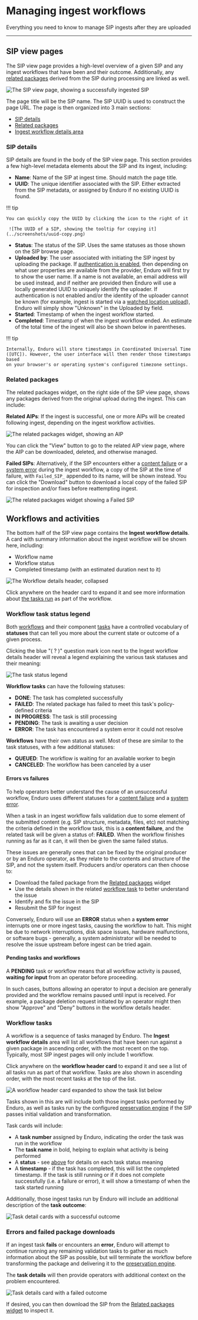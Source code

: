 # Managing ingest workflows

Everything you need to know to manage SIP ingests after they are uploaded

-----

## SIP view pages

The SIP view page provides a high-level overview of a given SIP and any ingest
workflows that have been and their outcome. Additionally, any
[related packages](#related-packages) derived from the SIP during processing are
linked as well.

![The SIP view page, showing a successfully ingested SIP](../screenshots/sip-details-ingested.png)

The page title will be the SIP name. The SIP UUID is used to construct the page
URL. The page is then organized into 3 main sections:

* [SIP details](#sip-details)
* [Related packages](#related-packages)
* [Ingest workflow details area](#workflows-and-activities)

### SIP details

SIP details are found in the body of the SIP view page. This section provides a
few high-level metadata elements about the SIP and its ingest, including:

* **Name**: Name of the SIP at ingest time. Should match the page title.
* **UUID**: The unique identifier associated with the SIP. Either extracted from
  the SIP metadata, or assigned by Enduro if no existing UUID is found.

!!! tip

    You can quickly copy the UUID by clicking the icon to the right of it

     ![The UUID of a SIP, showing the tooltip for copying it](../screenshots/uuid-copy.png)


* **Status**: The status of the SIP. Uses the same statuses as those shown on
  the SIP browse page.
* **Uploaded by**: The user associated with initiating the SIP ingest by
  uploading the package. If [authentication is enabled][iac], then depending on
  what user properties are available from the provider, Enduro will first try to
  show the user name. If a name is not available, an email address will be used
  instead, and if neither are provided then Enduro will use a locally generated
  UUID to uniquely identify the uploader. If authentication is not enabled
  and/or the identity of the uploader cannot be known (for example, ingest is
  started via a [watched location upload][watched-location]), Enduro will simply
  show "Unknown" in the  Uploaded by field.
* **Started**: Timestamp of when the ingest workflow started.
* **Completed**: Timestamp of when the ingest workflow ended. An estimate of the
  total time of the ingest will also be shown below in parentheses.

!!! tip

    Internally, Enduro will store timestamps in Coordinated Universal Time
    ([UTC]). However, the user interface will then render those timestamps based
    on your browser's or operating system's configured timezone settings.

### Related packages

The related packages widget, on the right side of the SIP view page, shows any
packages derived from the original upload during the ingest. This can include:

**Related AIPs**: If the ingest is successful, one or more AIPs will be created
following ingest, depending on the ingest workflow activities.

![The related packages widget, showing an AIP](../screenshots/related-pkg-aip.png)

You can click the "View" button to go to the related AIP view page, where the
AIP can be downloaded, deleted, and otherwise managed.

**Failed SIPs**: Alternatively, if the SIP encounters either a [content failure]
or a [system error] during the ingest workflow, a copy of the SIP at the time of
failure, with `Failed_SIP_` appended to its name, will be shown instead. You can
click the "Download" button to download a local copy of the failed SIP for
inspection and/or fixes before reattempting ingest.

![The related packages widget showing a Failed SIP](../screenshots/related-pkg-failed.png)

## Workflows and activities

The bottom half of the SIP view page contains the **Ingest workflow details**. A
card with summary information about the ingest workflow will be shown here,
including:

* Workflow name
* Workflow status
* Completed timestamp (with an estimated duration next to it)

![The Workflow details header, collapsed](../screenshots/workflow-details-collapsed.png)

Click anywhere on the header card to expand it and see more information about
[the tasks run](#workflow-tasks) as part of the workflow.

### Workflow task status legend

Both [workflows][workflow] and their component [tasks][task] have a controlled
vocabulary of **statuses** that can tell you more about the current state or
outcome of a given process.

Clicking the blue "( ? )" question mark icon next to the Ingest workflow details
header will reveal a legend explaining the various task statuses and their
meaning:

![The task status legend](../screenshots/task-status-legend.png)

**Workflow tasks** can have the following statuses:

* **DONE**: The task has completed successfully
* **FAILED**: The related package has failed to meet this task's policy-defined
  criteria
* **IN PROGRESS**: The task is still processing
* **PENDING**: The task is awaiting a user decision
* **ERROR**: The task has encountered a system error it could not resolve

**Workflows** have their own status as well. Most of these are similar to the
task statuses, with a few additional statuses:

* **QUEUED**: The workflow is waiting for an available worker to begin
* **CANCELED**: The workflow has been canceled by a user

#### Errors vs failures

To help operators better understand the cause of an unsuccessful workflow,
Enduro uses different statuses for  a [content failure] and a [system error].

When a task in an ingest workflow fails validation due to some element of the
submitted content (e.g. SIP structure, metadata, files, etc) not matching the
criteria defined in the workflow task, this is a **content failure**, and the
related task will be given a status of: **FAILED**. When the workflow finishes
running as far as it can, it will then be given the same failed status.

These issues are generally ones that can be fixed by the original producer or by
an Enduro operator, as they relate to the contents and structure of the SIP, and
not the system itself. Producers and/or operators can then choose to:

* Download the failed package from the [Related packages](#related-packages)
  widget
* Use the details shown in the related
  [workflow task](#workflow-tasks) to better understand the issue
* Identify and fix the issue in the SIP
* Resubmit the SIP for ingest

Conversely, Enduro will use an **ERROR** status when a **system error**
interrupts one or more ingest tasks, causing the workflow to halt. This might be
due to network interruptions, disk space issues, hardware malfunctions, or
software bugs - generally, a system administrator will be needed to resolve the
issue upstream before ingest can be tried again.

#### Pending tasks and workflows

A **PENDING** task or workflow means that all workflow activity is paused,
**waiting for input** from an operator before proceeding.

In such cases, buttons allowing an operator to input a decision are generally
provided and the workflow remains paused until input is received. For example, a
package deletion request initiated by an operator might then show "Approve" and
"Deny" buttons in the workflow details header.

### Workflow tasks

A workflow is a sequence of tasks managed by Enduro. The **Ingest workflow
details** area will list all workflows that have been run against a given
package in ascending order, with the most recent on the top. Typically, most SIP
ingest pages will only include 1 workflow.

Click anywhere on the **workflow header card** to expand it and see a list of
all tasks run as part of that workflow. Tasks are also shown in ascending order,
with the most recent tasks at the top of the list.

![A workflow header card expanded to show the task list below](../screenshots/workflow-details-expanded.png)

Tasks shown in this are will include both those ingest tasks performed by
Enduro, as well as tasks run by the configured [preservation engine] if the SIP
passes initial validation and transformation.

Task cards will include:

* A **task number** assigned by Enduro, indicating the order the task was run in
  the workflow
* The **task name** in bold, helping to explain what activity is being performed
* A **status** - see [above](#workflow-task-status-legend) for details on each
  task status meaning
* A **timestamp** - if the task has completed, this will list the completed
  timestamp. If the task is still running or if it does not complete
  successfully (i.e. a failure or error), it will show a timestamp of when the
  task started running

Additionally, those ingest tasks run by Enduro will include an additional
description of the **task outcome**:

![Task detail cards with a successful outcome](../screenshots/task-details-success.png)

### Errors and failed package downloads

If an ingest task **fails** or encounters an **error**, Enduro will attempt to
continue running any remaining validation tasks to gather as much information
about the SIP as possible, but will terminate the workflow before transforming
the package and delivering it to the [preservation engine].

The **task details** will then provide operators with additional context on the
problem encountered.

![Task details card with a failed outcome](../screenshots/task-details-failure.png)

If desired, you can then download the SIP from the [Related packages
widget](#related-packages) to inspect it.

[content failure]: ../glossary.md#content-failure
[iac]: ../../admin-manual/iac.md
[preservation engine]: ../glossary.md#preservation-engine
[system error]: ../glossary.md#system-error
[task]: ../glossary.md#task
[UTC]: https://en.wikipedia.org/wiki/Coordinated_Universal_Time
[watched-location]: submitting-content.md#initiate-ingest-via-a-watched-location-upload
[workflow]: ../glossary.md#workflow